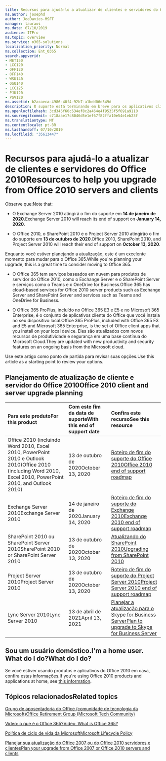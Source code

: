 ```yaml
---
title: Recursos para ajudá-lo a atualizar de clientes e servidores do Office 2010
ms.author: josephd
author: JoeDavies-MSFT
manager: laurawi
ms.date: 07/10/2019
audience: ITPro
ms.topic: overview
ms.service: o365-solutions
localization_priority: Normal
ms.collection: Ent_O365
search.appverid:
- MET150
- LCC120
- OFF120
- OFF140
- WSU140
- OSU140
- LCC125
- PJU120
- PSV120
ms.assetid: b2acaeca-4986-40f4-92b7-a1bdd06e549d
description: O suporte está terminando em breve para os aplicativos cliente e servidores do Office 2010, e os acordos de suporte personalizados não estão disponíveis. Use este artigo para começar a planejar sua atualização agora.
ms.openlocfilehash: 3cd345f60c534ef8c2a464e4f9535f5f691a9110
ms.sourcegitcommit: c718aae17c8046d5e1ef67f82ffa10e54e1eb23f
ms.translationtype: MT
ms.contentlocale: pt-BR
ms.lasthandoff: 07/10/2019
ms.locfileid: "35613447"
---
```

# <a name="resources-to-help-you-upgrade-from-office-2010-servers-and-clients"></a><span data-ttu-id="5fa91-104">Recursos para ajudá-lo a atualizar de clientes e servidores do Office 2010</span><span class="sxs-lookup"><span data-stu-id="5fa91-104">Resources to help you upgrade from Office 2010 servers and clients</span></span>

<span data-ttu-id="5fa91-105">Observe que:</span><span class="sxs-lookup"><span data-stu-id="5fa91-105">Note that:</span></span>

- <span data-ttu-id="5fa91-106">O Exchange Server 2010 atingirá o fim do suporte em **14 de janeiro de 2020**.</span><span class="sxs-lookup"><span data-stu-id="5fa91-106">Exchange Server 2010 will reach its end of support on **January 14, 2020**.</span></span> 

- <span data-ttu-id="5fa91-107">O Office 2010, o SharePoint 2010 e o Project Server 2010 atingirão o fim do suporte em **13 de outubro de 2020**.</span><span class="sxs-lookup"><span data-stu-id="5fa91-107">Office 2010, SharePoint 2010, and Project Server 2010 will reach their end of support on **October 13, 2020**.</span></span> 

<span data-ttu-id="5fa91-108">Enquanto você estiver planejando a atualização, este é um excelente momento para mudar para o Office 365.</span><span class="sxs-lookup"><span data-stu-id="5fa91-108">While you're planning your upgrade, this is a great time to consider moving to Office 365.</span></span> 

- <span data-ttu-id="5fa91-109">O Office 365 tem serviços baseados em nuvem para produtos de servidor do Office 2010, como o Exchange Server e o SharePoint Server e serviços como o Teams e o OneDrive for Business.</span><span class="sxs-lookup"><span data-stu-id="5fa91-109">Office 365 has cloud-based services for Office 2010 server products such as Exchange Server and SharePoint Server and services such as Teams and OneDrive for Business.</span></span> 

- <span data-ttu-id="5fa91-110">O Office 365 ProPlus, incluído no Office 365 E3 e E5 e no Microsoft 365 Enterprise, é o conjunto de aplicativos cliente do Office que você instala no seu dispositivo local.</span><span class="sxs-lookup"><span data-stu-id="5fa91-110">Office 365 ProPlus, included with Office 365 E3 and E5 and Microsoft 365 Enterprise, is the set of Office client apps that you install on your local device.</span></span> <span data-ttu-id="5fa91-111">Eles são atualizados com novos recursos de produtividade e segurança em uma base contínua do Microsoft Cloud.</span><span class="sxs-lookup"><span data-stu-id="5fa91-111">They are updated with new productivity and security features on an ongoing basis from the Microsoft cloud.</span></span>

<span data-ttu-id="5fa91-112">Use este artigo como ponto de partida para revisar suas opções.</span><span class="sxs-lookup"><span data-stu-id="5fa91-112">Use this article as a starting point to review your options.</span></span>
      
## <a name="office-2010-client-and-server-upgrade-planning"></a><span data-ttu-id="5fa91-113">Planejamento de atualização de cliente e servidor do Office 2010</span><span class="sxs-lookup"><span data-stu-id="5fa91-113">Office 2010 client and server upgrade planning</span></span>
  
|<span data-ttu-id="5fa91-114">**Para este produto**</span><span class="sxs-lookup"><span data-stu-id="5fa91-114">**For this product**</span></span>|<span data-ttu-id="5fa91-115">**Com este fim da data de suporte**</span><span class="sxs-lookup"><span data-stu-id="5fa91-115">**With this end of support date**</span></span>|<span data-ttu-id="5fa91-116">**Confira este recurso**</span><span class="sxs-lookup"><span data-stu-id="5fa91-116">**See this resource**</span></span>|
|:-----|:-----|:-----|
|<span data-ttu-id="5fa91-117">Office 2010 (incluindo Word 2010, Excel 2010, PowerPoint 2010 e Outlook 2010)</span><span class="sxs-lookup"><span data-stu-id="5fa91-117">Office 2010 (including Word 2010, Excel 2010, PowerPoint 2010, and Outlook 2010)</span></span>  <br/> | <span data-ttu-id="5fa91-118">13 de outubro de 2020</span><span class="sxs-lookup"><span data-stu-id="5fa91-118">October 13, 2020</span></span> |[<span data-ttu-id="5fa91-119">Roteiro de fim do suporte do Office 2010</span><span class="sxs-lookup"><span data-stu-id="5fa91-119">Office 2010 end of support roadmap</span></span>](https://docs.microsoft.com/DeployOffice/office-2010-end-support-roadmap) <br/> |
|<span data-ttu-id="5fa91-120">Exchange Server 2010</span><span class="sxs-lookup"><span data-stu-id="5fa91-120">Exchange Server 2010</span></span>  <br/> | <span data-ttu-id="5fa91-121">14 de janeiro de 2020</span><span class="sxs-lookup"><span data-stu-id="5fa91-121">January 14, 2020</span></span>  |[<span data-ttu-id="5fa91-122">Roteiro de fim do suporte do Exchange 2010</span><span class="sxs-lookup"><span data-stu-id="5fa91-122">Exchange 2010 end of support roadmap</span></span>](exchange-2010-end-of-support.md) <br/> |
|<span data-ttu-id="5fa91-123">SharePoint 2010 ou SharePoint Server 2010</span><span class="sxs-lookup"><span data-stu-id="5fa91-123">SharePoint 2010 or SharePoint Server 2010</span></span>  <br/> | <span data-ttu-id="5fa91-124">13 de outubro de 2020</span><span class="sxs-lookup"><span data-stu-id="5fa91-124">October 13, 2020</span></span> |[<span data-ttu-id="5fa91-125">Atualizando do SharePoint 2010</span><span class="sxs-lookup"><span data-stu-id="5fa91-125">Upgrading from SharePoint 2010</span></span>](upgrade-from-sharepoint-2010.md) <br/> |
|<span data-ttu-id="5fa91-126">Project Server 2010</span><span class="sxs-lookup"><span data-stu-id="5fa91-126">Project Server 2010</span></span> <br/> | <span data-ttu-id="5fa91-127">13 de outubro de 2020</span><span class="sxs-lookup"><span data-stu-id="5fa91-127">October 13, 2020</span></span> | [<span data-ttu-id="5fa91-128">Roteiro de fim do suporte do Project Server 2010</span><span class="sxs-lookup"><span data-stu-id="5fa91-128">Project Server 2010 end of support roadmap</span></span>](project-server-2010-end-of-support.md) <br/> |
|<span data-ttu-id="5fa91-129">Lync Server 2010</span><span class="sxs-lookup"><span data-stu-id="5fa91-129">Lync Server 2010</span></span> <br/> | <span data-ttu-id="5fa91-130">13 de abril de 2021</span><span class="sxs-lookup"><span data-stu-id="5fa91-130">April 13, 2021</span></span> | [<span data-ttu-id="5fa91-131">Planejar a atualização para o Skype for Business Server</span><span class="sxs-lookup"><span data-stu-id="5fa91-131">Plan to upgrade to Skype for Business Server</span></span>](https://docs.microsoft.com/skypeforbusiness/plan-your-deployment/upgrade) <br/> |
    
## <a name="im-a-home-user-what-do-i-do"></a><span data-ttu-id="5fa91-132">Sou um usuário doméstico.</span><span class="sxs-lookup"><span data-stu-id="5fa91-132">I'm a home user.</span></span> <span data-ttu-id="5fa91-133">What do I do?</span><span class="sxs-lookup"><span data-stu-id="5fa91-133">What do I do?</span></span>

<span data-ttu-id="5fa91-134">Se você estiver usando produtos e aplicativos do Office 2010 em casa, confira [estas informações](plan-upgrade-previous-versions-office.md#im-a-home-user-what-do-i-do).</span><span class="sxs-lookup"><span data-stu-id="5fa91-134">If you're using Office 2010 products and applications at home, see [this information](plan-upgrade-previous-versions-office.md#im-a-home-user-what-do-i-do).</span></span>

## <a name="related-topics"></a><span data-ttu-id="5fa91-135">Tópicos relacionados</span><span class="sxs-lookup"><span data-stu-id="5fa91-135">Related topics</span></span>

[<span data-ttu-id="5fa91-136">Grupo de aposentadoria do Office (comunidade de tecnologia da Microsoft)</span><span class="sxs-lookup"><span data-stu-id="5fa91-136">Office Retirement Group (Microsoft Tech Community)</span></span>](https://go.microsoft.com/fwlink/?linkid=842065)
  
[<span data-ttu-id="5fa91-137">Vídeo: o que é o Office 365?</span><span class="sxs-lookup"><span data-stu-id="5fa91-137">Video: What is Office 365?</span></span>](https://support.office.com/article/847caf12-2589-452c-8aca-1c009797678b.aspx)
  
[<span data-ttu-id="5fa91-138">Política de ciclo de vida da Microsoft</span><span class="sxs-lookup"><span data-stu-id="5fa91-138">Microsoft Lifecycle Policy</span></span>](https://go.microsoft.com/fwlink/?linkid=865200)

[<span data-ttu-id="5fa91-139">Planejar sua atualização do Office 2007 ou do Office 2010 servidores e clientes</span><span class="sxs-lookup"><span data-stu-id="5fa91-139">Plan your upgrade from Office 2007 or Office 2010 servers and clients</span></span>](plan-upgrade-previous-versions-office.md)

